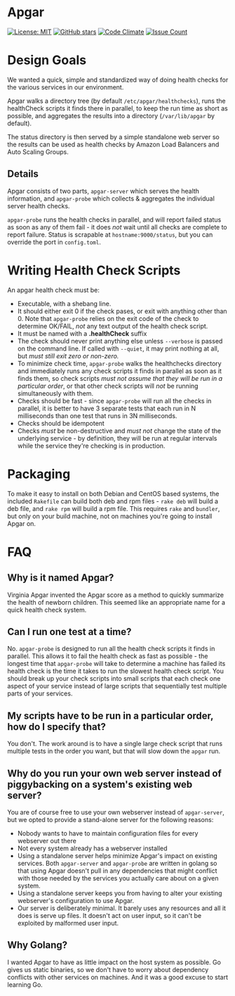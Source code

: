 # Apgar

[![License: MIT](https://img.shields.io/badge/License-MIT-brightgreen.svg)](https://opensource.org/licenses/MIT)
[![GitHub stars](https://img.shields.io/github/stars/unixorn/apgar.svg)](https://github.com/unixorn/apgar/stargazers)
[![Code Climate](https://codeclimate.com/github/unixorn/apgar/badges/gpa.svg)](https://codeclimate.com/github/unixorn/apgar)
[![Issue Count](https://codeclimate.com/github/unixorn/apgar/badges/issue_count.svg)](https://codeclimate.com/github/unixorn/apgar)

# Design Goals

We wanted a quick, simple and standardized way of doing health checks for the various services in our environment.

Apgar walks a directory tree (by default `/etc/apgar/healthchecks`), runs the healthCheck scripts it finds there in parallel, to keep the run time as short as possible, and aggregates the results into a directory (`/var/lib/apgar` by default).

The status directory is then served by a simple standalone web server so the results can be used as health checks by Amazon Load Balancers and Auto Scaling Groups.

## Details

Apgar consists of two parts, `apgar-server` which serves the health information, and `apgar-probe` which collects & aggregates the individual server health checks.

`apgar-probe` runs the health checks in parallel, and will report failed status as soon as any of them fail - it does _not_ wait until all checks are complete to report failure. Status is scrapable at `hostname:9000/status`, but you can override the port in `config.toml`.

# Writing Health Check Scripts

An apgar health check must be:

* Executable, with a shebang line.
* It should either exit 0 if the check pases, or exit with anything other than 0. Note that `apgar-probe` relies on the exit code of the check to determine OK/FAIL, _not_ any text output of the health check script.
* It must be named with a **.healthCheck** suffix
* The check should never print anything else unless `--verbose` is passed on the command line. If called with `--quiet`, it may print nothing at all, but _must still exit zero or non-zero._
* To minimize check time, `apgar-probe` walks the healthchecks directory and immediately runs any check scripts it finds in parallel as soon as it finds them, so check scripts _must not assume that they will be run in a particular order_, or that other check scripts will *not* be running simultaneously with them.
* Checks should be fast - since `apgar-probe` will run all the checks in parallel, it is better to have 3 separate tests that each run in N milliseconds than one test that runs in 3N milliseconds.
* Checks should be idempotent
* Checks _must_ be non-destructive and _must not_ change the state of the underlying service - by definition, they will be run at regular intervals while the service they're checking is in production.

# Packaging

To make it easy to install on both Debian and CentOS based systems, the included `Rakefile` can build both deb and rpm files - `rake deb` will build a deb file, and `rake rpm` will build a rpm file. This requires `rake` and `bundler`, but only on your build machine, not on machines you're going to install Apgar on.

# FAQ

## Why is it named Apgar?

Virginia Apgar invented the Apgar score as a method to quickly summarize the health of newborn children. This seemed like an appropriate name for a quick health check system.

## Can I run one test at a time?

No. `apgar-probe` is designed to run all the health check scripts it finds in parallel. This allows it to fail the health check as fast as possible - the longest time that `apgar-probe` will take to determine a machine has failed its health check is the time it takes to run the slowest health check script. You should break up your check scripts into small scripts that each check one aspect of your service instead of large scripts that sequentially test multiple parts of your services.

## My scripts have to be run in a particular order, how do I specify that?

You don't. The work around is to have a single large check script that runs multiple tests in the order you want, but that will slow down the `apgar` run.

## Why do you run your own web server instead of piggybacking on a system's existing web server?

You are of course free to use your own webserver instead of `apgar-server`, but we opted to provide a stand-alone server for the following reasons:

* Nobody wants to have to maintain configuration files for every webserver out there
* Not every system already has a webserver installed
* Using a standalone server helps minimize Apgar's impact on existing services. Both `apgar-server` and `apgar-probe` are written in golang so that using Apgar doesn't pull in any dependencies that might conflict with those needed by the services you actually care about on a given system.
* Using a standalone server keeps you from having to alter your existing webserver's configuration to use Apgar.
* Our server is deliberately minimal. It barely uses any resources and all it does is serve up files. It doesn't act on user input, so it can't be exploited by malformed user input.

## Why Golang?

I wanted Apgar to have as little impact on the host system as possible. Go gives us static binaries, so we don't have to worry about dependency conflicts with other services on machines. And it was a good excuse to start learning Go.
